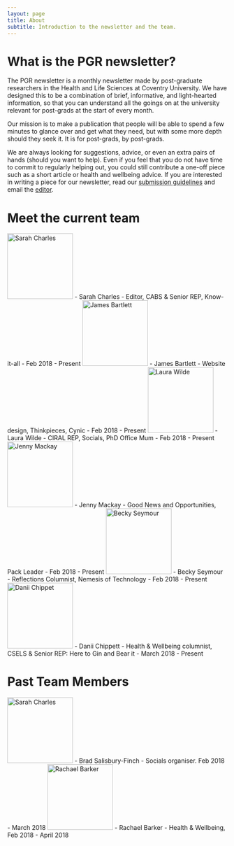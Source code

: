```yaml
---
layout: page
title: About
subtitle: Introduction to the newsletter and the team.
---
```


# What is the PGR newsletter?

The PGR newsletter is a monthly newsletter made by post-graduate researchers in the Health and Life Sciences at Coventry University. We have designed this to be a combination of brief, informative, and light-hearted information, so that you can understand all the goings on at the university relevant for post-grads at the start of every month.

Our mission is to make a publication that people will be able to spend a few minutes to glance over and get what they need, but with some more depth should they seek it. It is for post-grads, by post-grads.

We are always looking for suggestions, advice, or even an extra pairs of hands (should you want to help). Even if you feel that you do not have time to commit to regularly helping out, you could still contribute a one-off piece such as a short article or health and wellbeing advice. If you are interested in writing a piece for our newsletter, read our [submission guidelines](https://hls-pgr-newsletter.github.io/HLS-PGR-newsletter.github.io/contactus/) and email the [editor](mailto:cov.pgrnewsletter+editor@gmail.com).

# Meet the current team

<img src="{{ site.baseurl }}/img/team/Sarah-profile.png" alt="Sarah Charles" width = "150" />
- Sarah Charles - Editor, CABS & Senior REP, Know-it-all
- Feb 2018 - Present

<img src="{{ site.baseurl }}/img/team/James-profile.png" alt="James Bartlett" width = "150" />
- James Bartlett - Website design, Thinkpieces, Cynic
- Feb 2018 - Present

<img src="{{ site.baseurl }}/img/team/Laura-profile.png" alt="Laura Wilde" width = "150" />
- Laura Wilde - CIRAL REP, Socials, PhD Office Mum
- Feb 2018 - Present

<img src="{{ site.baseurl }}/img/team/Jenny-profile.png" alt="Jenny Mackay" width = "150" />
- Jenny Mackay - Good News and Opportunities, Pack Leader
- Feb 2018 - Present

<img src="{{ site.baseurl }}/img/team/Becki-profile.png" alt="Becky Seymour" width = "150" />
- Becky Seymour - Reflections Columnist, Nemesis of Technology
- Feb 2018 - Present

<img src="{{ site.baseurl }}/img/team/Danii-profile.png" alt="Danii Chippet" width = "150" />
- Danii Chippett - Health & Wellbeing columnist, CSELS & Senior REP: Here to Gin and Bear it
- March 2018 - Present

# Past Team Members
<img src="{{ site.baseurl }}/img/team/Brad-profile.png" alt="Sarah Charles" width = "150" />
- Brad Salisbury-Finch - Socials organiser. Feb 2018 - March 2018

<img src="{{ site.baseurl }}/img/team/Rachael-profile.png" alt="Rachael Barker" width = "150" />
- Rachael Barker - Health & Wellbeing, Feb 2018 - April 2018
